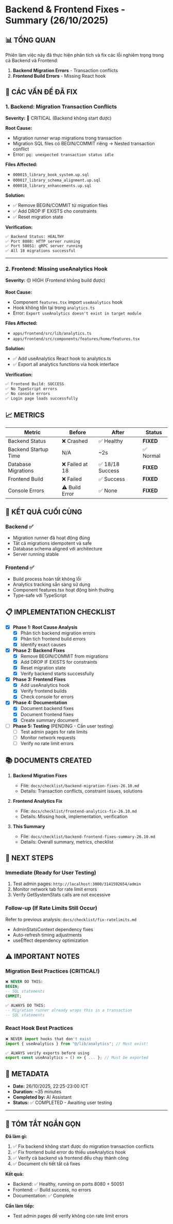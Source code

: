 # Backend & Frontend Fixes - Summary (26/10/2025)

## 📊 TỔNG QUAN

Phiên làm việc này đã thực hiện phân tích và fix các lỗi nghiêm trọng trong cả Backend và Frontend:

1. **Backend Migration Errors** - Transaction conflicts
2. **Frontend Build Errors** - Missing React hook

## 🔴 CÁC VẤN ĐỀ ĐÃ FIX

### 1. Backend: Migration Transaction Conflicts

**Severity:** 🔴 CRITICAL (Backend không start được)

**Root Cause:**
- Migration runner wrap migrations trong transaction
- Migration SQL files có BEGIN/COMMIT riêng → Nested transaction conflict
- Error: `pq: unexpected transaction status idle`

**Files Affected:**
- `000015_library_book_system.up.sql`
- `000017_library_schema_alignment.up.sql`
- `000018_library_enhancements.up.sql`

**Solution:**
- ✅ Remove BEGIN/COMMIT từ migration files
- ✅ Add DROP IF EXISTS cho constraints
- ✅ Reset migration state

**Verification:**
```bash
✅ Backend Status: HEALTHY
✅ Port 8080: HTTP server running
✅ Port 50051: gRPC server running
✅ All 18 migrations successful
```

---

### 2. Frontend: Missing useAnalytics Hook

**Severity:** 🟡 HIGH (Frontend không build được)

**Root Cause:**
- Component `features.tsx` import `useAnalytics` hook
- Hook không tồn tại trong `analytics.ts`
- Error: `Export useAnalytics doesn't exist in target module`

**Files Affected:**
- `apps/frontend/src/lib/analytics.ts`
- `apps/frontend/src/components/features/home/features.tsx`

**Solution:**
- ✅ Add useAnalytics React hook to analytics.ts
- ✅ Export all analytics functions via hook interface

**Verification:**
```bash
✅ Frontend Build: SUCCESS
✅ No TypeScript errors
✅ No console errors
✅ Login page loads successfully
```

## 📈 METRICS

| Metric | Before | After | Status |
|--------|--------|-------|--------|
| Backend Status | ❌ Crashed | ✅ Healthy | **FIXED** |
| Backend Startup Time | N/A | ~2s | ✅ Normal |
| Database Migrations | ❌ Failed at 18 | ✅ 18/18 Success | **FIXED** |
| Frontend Build | ❌ Failed | ✅ Success | **FIXED** |
| Console Errors | ⚠️ Build Error | ✅ None | **FIXED** |

## 🎯 KẾT QUẢ CUỐI CÙNG

### Backend ✅
- Migration runner đã hoạt động đúng
- Tất cả migrations idempotent và safe
- Database schema aligned với architecture
- Server running stable

### Frontend ✅
- Build process hoàn tất không lỗi
- Analytics tracking sẵn sàng sử dụng
- Component features.tsx hoạt động bình thường
- Type-safe với TypeScript

## 📋 IMPLEMENTATION CHECKLIST

- [x] **Phase 1: Root Cause Analysis**
  - [x] Phân tích backend migration errors
  - [x] Phân tích frontend build errors
  - [x] Identify exact causes

- [x] **Phase 2: Backend Fixes**
  - [x] Remove BEGIN/COMMIT from migrations
  - [x] Add DROP IF EXISTS for constraints
  - [x] Reset migration state
  - [x] Verify backend starts successfully

- [x] **Phase 3: Frontend Fixes**
  - [x] Add useAnalytics hook
  - [x] Verify frontend builds
  - [x] Check console for errors

- [x] **Phase 4: Documentation**
  - [x] Document backend fixes
  - [x] Document frontend fixes
  - [x] Create summary document

- [ ] **Phase 5: Testing** (PENDING - Cần user testing)
  - [ ] Test admin pages for rate limits
  - [ ] Monitor network requests
  - [ ] Verify no rate limit errors

## 📚 DOCUMENTS CREATED

1. **Backend Migration Fixes**
   - File: `docs/checklist/backend-migration-fixes-26.10.md`
   - Details: Transaction conflicts, constraint issues, solutions

2. **Frontend Analytics Fix**
   - File: `docs/checklist/frontend-analytics-fix-26.10.md`
   - Details: Missing hook, implementation, verification

3. **This Summary**
   - File: `docs/checklist/backend-frontend-fixes-summary-26.10.md`
   - Details: Overall summary, metrics, checklist

## 🔄 NEXT STEPS

### Immediate (Ready for User Testing)
1. Test admin pages: `http://localhost:3000/3141592654/admin`
2. Monitor network tab for rate limit errors
3. Verify GetSystemStats calls are not excessive

### Follow-up (If Rate Limits Still Occur)
Refer to previous analysis: `docs/checklist/fix-ratelimits.md`
- AdminStatsContext dependency fixes
- Auto-refresh timing adjustments
- useEffect dependency optimization

## ⚠️ IMPORTANT NOTES

### Migration Best Practices (CRITICAL!)
```sql
❌ NEVER DO THIS:
BEGIN;
-- SQL statements
COMMIT;

✅ ALWAYS DO THIS:
-- Migration runner already wraps this in a transaction
-- SQL statements
```

### React Hook Best Practices
```typescript
❌ NEVER import hooks that don't exist
import { useAnalytics } from "@/lib/analytics"; // Must exist!

✅ ALWAYS verify exports before using
export const useAnalytics = () => { ... }; // Must be exported
```

## 👤 METADATA

- **Date:** 26/10/2025, 22:25-23:00 ICT
- **Duration:** ~35 minutes
- **Completed by:** AI Assistant
- **Status:** ✅ COMPLETED - Awaiting user testing

---

## 🎉 TÓM TẮT NGẮN GỌN

**Đã làm gì:**
1. ✅ Fix backend không start được do migration transaction conflicts
2. ✅ Fix frontend build error do thiếu useAnalytics hook
3. ✅ Verify cả backend và frontend đều chạy thành công
4. ✅ Document chi tiết tất cả fixes

**Kết quả:**
- Backend: ✅ Healthy, running on ports 8080 + 50051
- Frontend: ✅ Build success, no errors
- Documentation: ✅ Complete

**Cần làm tiếp:**
- Test admin pages để verify không còn rate limit errors

